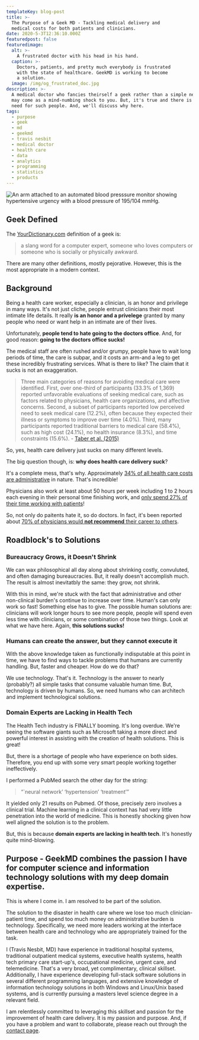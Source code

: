 ```yaml
---
templateKey: blog-post
title: >-
  The Purpose of a Geek MD - Tackling medical delivery and 
  medical costs for both patients and clinicians.
date: 2020-5-3T12:36:10.000Z
featuredpost: false
featuredimage:
  alt: >-
    A frustrated doctor with his head in his hand.
  caption: >-
    Doctors, patients, and pretty much everybody is frustrated 
    with the state of healthcare. GeekMD is working to become 
    a solution.
  image: /img/og_frustrated_doc.jpg
description: >-
  A medical doctor who fancies theirself a geek rather than a simple nerd 
  may come as a mind-numbing shock to you. But, it's true and there is quite a lot of 
  need for such people. And, we'll discuss why here.
tags:
  - purpose
  - geek
  - md
  - geekmd
  - travis nesbit
  - medical doctor
  - health care
  - data
  - analytics
  - programming
  - statistics
  - products
---
```


![An arm attached to an automated blood presssure monitor showing hypertensive urgency with a blood pressure of 195/104 mmHg.](/img/og_frustrated_doc.jpg)

## Geek Defined

The [YourDictionary.com](https://www.yourdictionary.com/geek) definition of a geek is:

> a slang word for a computer expert, someone who loves computers or someone who is
> socially or physically awkward.

There are many other definitions, mostly pejorative. However, this is the most appropriate
in a modern context.

## Background

Being a health care worker, especially a clinician, is an honor and privilege in many ways.
It's not just cliche, people entrust clinicians their most intimate life details. It really
**is an honor and a privelege** granted by many people who need or want help in an intimate
are of their lives.

Unfortunately, **people tend to hate going to the doctors office**. And, for good reason:
**going to the doctors office sucks!**

The medical staff are often rushed and/or grumpy, people have to wait long periods of time,
the care is subpar, and it costs an arm-and a leg to get these incredibly frustrating services.
What is there to like? The claim that it sucks is not an exaggeration.

> Three main categories of reasons for avoiding medical care were identified.
> First, over one-third of participants (33.3% of 1,369) reported unfavorable
> evaluations of seeking medical care, such as factors related to physicians,
> health care organizations, and affective concerns. Second, a subset of
> participants reported low perceived need to seek medical care (12.2%),
> often because they expected their illness or symptoms to improve over time
> (4.0%). Third, many participants reported traditional barriers to medical
> care (58.4%), such as high cost (24.1%), no health insurance (8.3%), and
> time constraints (15.6%). - [Taber et al. (2015)](https://www.ncbi.nlm.nih.gov/pmc/articles/PMC4351276/)

So, yes, health care delivery just sucks on many different levels.

The big question though, is: **why does health care delivery suck**?

It's a complete mess, that's why. Approximately [34% of all health care costs are
administrative](https://time.com/5759972/health-care-administrative-costs/)
in nature. That's incredible!

Physicians also work at least about 50 hours per week including 1 to 2 hours
each evening in their personal time finishing work, and [only spend 27% of
their time working with patients](https://www.healio.com/primary-care/practice-management/news/online/%7B063320c8-6954-45b8-89dc-3b293772d441%7D/physicians-spend-nearly-50-of-their-time-on-ehr-desk-work)!

So, not only do paitents hate it, so do doctors. In fact, it's been reported about
[70% of physicians would **not recommend** their career to others](https://www.healthcarefinancenews.com/news/why-70-percent-physicians-would-not-recommend-profession).

## Roadblock's to Solutions

### Bureaucracy Grows, it Doesn't Shrink

We can wax philosophical all day along about shrinking costly, convuluted, and often
damaging bureaucracies. But, it really doesn't accomplish much. The result is almost
inevitatbly the same: they grow, not shrink.

With this in mind, we're stuck with the fact that administrative and other non-clinical
burden's continue to increase over time. Human's can only work so fast! Something else has
to give. The possible human solutions are: clinicians will work longer hours to see
more people, people will spend even less time with clinicians, or some combination of those
two things. Look at what we have here. Again, **this solutions sucks!**

### Humans can create the answer, but they cannot execute it

With the above knowledge taken as functionally indisputable at this point in time, we have to
find ways to tackle problems that humans are currently handling. But, faster and cheaper.
How do we do that?

We use technology. That's it. Technology is the answer to nearly (probably?) all simple tasks
that consume valuable human time. But, technology is driven by humans. So, we need humans who
can architech and implement technological solutions.

### Domain Experts are Lacking in Health Tech

The Health Tech industry is FINALLY booming. It's long overdue. We're seeing the software giants
such as Microsoft taking a more direct and powerful interest in assisting with the creation
of health solutions. This is great!

But, there is a shortage of people who have experience on both sides. Therefore, you end up with
some very smart people working together ineffectively.

I performed a PubMed search the other day for the string:

> “`neural network’ ‘hypertension’ ‘treatment’”

It yielded only 21 results on Pubmed. Of those, precisely zero involves a clinical trial.
Machine learning in a clinical context has had very little penetration into
the world of medicine. This is honestly shocking given how well aligned the solution is
to the problem.

But, this is because **domain experts are lacking in health tech**. It's honestly quite mind-blowing.

## Purpose - GeekMD combines the passion I have for computer science and information technology solutions with my deep domain expertise.

This is where I come in. I am resolved to be part of the solution.

The solution to the disaster in health care where we lose too much clinician-patient time, and spend too much
money on administrative burden is technology. Specifically, we need more leaders working at the interface
between health care and technology who are appropriately trained for the task.

I (Travis Nesbit, MD) have experience in traditional hospital systems, traditional outpatient medical systems, executive
health systems, health tech primary care start-up's, occupational medicine, urgent care, and telemedicine. That's a very broad, yet complimentary, clinical skillset. Additionally, I have experience developing full-stack software solutions in
several different programming languages, and extensive knowledge of information technology solutions in both Windows and Linux/Unix based systems, and is currently pursuing a masters level science degree in a relevant field.

I am relentlessly committed to leveraging this skillset and passion for the improvement of health care delivery. It is
my passion and purpose. And, if you have a problem and want to collaborate, please reach out through the [contact page](https://geekmd.io/contact).
